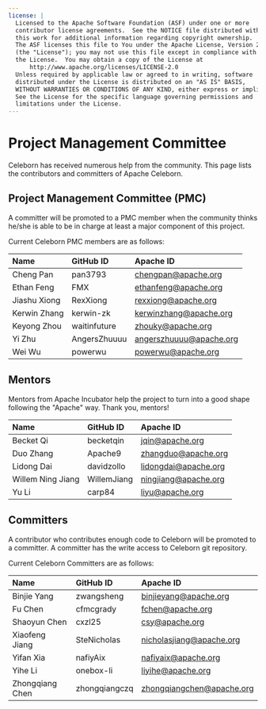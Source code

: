```yaml
---
license: |
  Licensed to the Apache Software Foundation (ASF) under one or more
  contributor license agreements.  See the NOTICE file distributed with
  this work for additional information regarding copyright ownership.
  The ASF licenses this file to You under the Apache License, Version 2.0
  (the "License"); you may not use this file except in compliance with
  the License.  You may obtain a copy of the License at
      http://www.apache.org/licenses/LICENSE-2.0
  Unless required by applicable law or agreed to in writing, software
  distributed under the License is distributed on an "AS IS" BASIS,
  WITHOUT WARRANTIES OR CONDITIONS OF ANY KIND, either express or implied.
  See the License for the specific language governing permissions and
  limitations under the License.
---
```


Project Management Committee
===

Celeborn has received numerous help from the community. This page lists the contributors and committers of Apache Celeborn.

## Project Management Committee (PMC)

A committer will be promoted to a PMC member when the community thinks he/she is able to be in charge at least a major component of this project.

Current Celeborn PMC members are as follows:

| Name         | GitHub ID    | Apache ID               |
|:-------------|:-------------|:------------------------|
| Cheng Pan    | pan3793      | chengpan@apache.org     |
| Ethan Feng   | FMX          | ethanfeng@apache.org    |
| Jiashu Xiong | RexXiong     | rexxiong@apache.org     |
| Kerwin Zhang | kerwin-zk    | kerwinzhang@apache.org  |
| Keyong Zhou  | waitinfuture | zhouky@apache.org       |
| Yi Zhu       | AngersZhuuuu | angerszhuuuu@apache.org |
| Wei Wu       | powerwu      | powerwu@apache.org      |

## Mentors

Mentors from Apache Incubator help the project to turn into a good shape following the "Apache" way. Thank you, mentors!


| Name              | GitHub ID   | Apache ID            |
|:------------------|:------------|:---------------------|
| Becket Qi         | becketqin   | jqin@apache.org      |
| Duo Zhang         | Apache9     | zhangduo@apache.org  |
| Lidong Dai        | davidzollo  | lidongdai@apache.org |
| Willem Ning Jiang | WillemJiang | ningjiang@apache.org |
| Yu Li             | carp84      | liyu@apache.org      |

## Committers

A contributor who contributes enough code to Celeborn will be promoted to a committer. A committer has the write access to Celeborn git repository.

Current Celeborn Committers are as follows:

| Name            | GitHub ID     | Apache ID                 |
|:----------------|:--------------|:--------------------------|
| Binjie Yang     | zwangsheng    | binjieyang@apache.org     |
| Fu Chen         | cfmcgrady     | fchen@apache.org          |
| Shaoyun Chen    | cxzl25        | csy@apache.org            |
| Xiaofeng Jiang  | SteNicholas   | nicholasjiang@apache.org  |
| Yifan Xia       | nafiyAix      | nafiyaix@apache.org       |
| Yihe Li         | onebox-li     | liyihe@apache.org         |
| Zhongqiang Chen | zhongqiangczq | zhongqiangchen@apache.org |


